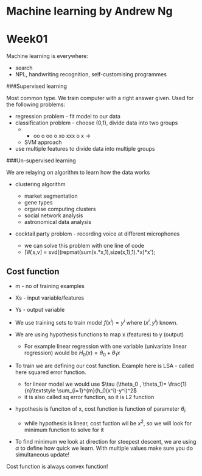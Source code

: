 # Machine learning by Andrew Ng


# Week01


Machine learning is everywhere:

* search
* NPL, handwriting recognition, self-customising programmes

###Supervised learning

Most common type. We train computer with a right answer given. Used for the following problems:

* regression problem - fit model to our data
* classification problem - choose (0,1), divide data into two groups
	* - oo o  oo o xo xxx o x ->
	* SVM approach
* use multiple features to divide data into multiple groups

###Un-supervised learning

We are relaying on algorithm to learn how the data works

* clustering algorithm
	* market segmentation
	* gene types
	* organise computing clusters
	* social network analysis
	* astronomical data analysis

* cocktail party problem - recording voice at different microphones
	* we can solve this problem with one line of code
	* [W,s,v] =  svd((repmat(sum(x.*x,1),size(x,1),1).*x)*x');

## Cost function

* m - no of training examples
* Xs - input variable/features
* Ys - output variable

* We use training sets to train model $f(x^i)=y^i$ where $(x^i,y^i)$ known.
* We are using hypothesis functions to map x (features) to y (output)
	* For example linear regression with one variable (univariate linear regression) would be $H_0(x)= \theta_0 + \theta_1 x$
* To train we are defining our cost function. Example here is LSA - called here squared error function.
	* for linear model we would use $\tau (\theta_0 , \theta_1)= \frac{1}{n}\textstyle \sum_{i=1}^{m}(h_0(x^i)-y^i)^2$
	* it is also called sq error function, so it is L2 function
* hypothesis is funciton of x, cost function is function of parameter $\theta_i$
	* while hypothesis is linear, cost fuction wil be $x^2$, so we will look for minimum function to solve for it
* To find minimum we look at direction for steepest descent, we are using $\alpha$ to define how quick we learn. With multiple values make sure you do simultaneous update!

Cost function is always convex function!
